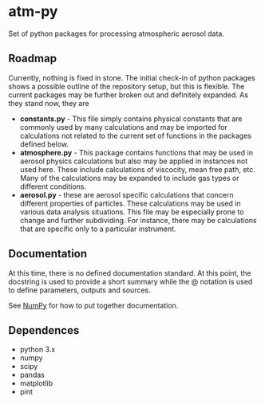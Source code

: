 # atm-py
Set of python packages for processing atmospheric aerosol data.

## Roadmap

Currently, nothing is fixed in stone.  The initial check-in of python packages shows a possible outline of the repository setup, but this is flexible.  The current packages may be further broken out and definitely expanded.  As they stand now, they are

* **constants.py** - This file simply contains physical constants that are commonly used by many calculations and may be imported for calculations not related to the current set of functions in the packages defined below.
* **atmosphere.py** - This package contains functions that may be used in aerosol physics calculations but also may be applied in instances not used here.  These include calculations of viscocity, mean free path, etc.  Many of the calculations may be expanded to include gas types or different conditions.
* **aerosol.py** - these are aerosol specific calculations that concern different properties of particles.  These calculations may be used in various data analysis situations.  This file may be especially prone to change and further subdividing.  For instance, there may be calculations that are specific only to a particular instrument.

## Documentation

At this time, there is no defined documentation standard.  At this point, the docstring is used to provide a short summary while the @ notation is used to define parameters, outputs and sources.

See [NumPy](https://github.com/numpy/numpy/blob/master/doc/HOWTO_BUILD_DOCS.rst.txt) for how to put together documentation.

## Dependences
- python 3.x
- numpy
- scipy
- pandas
- matplotlib
- pint

